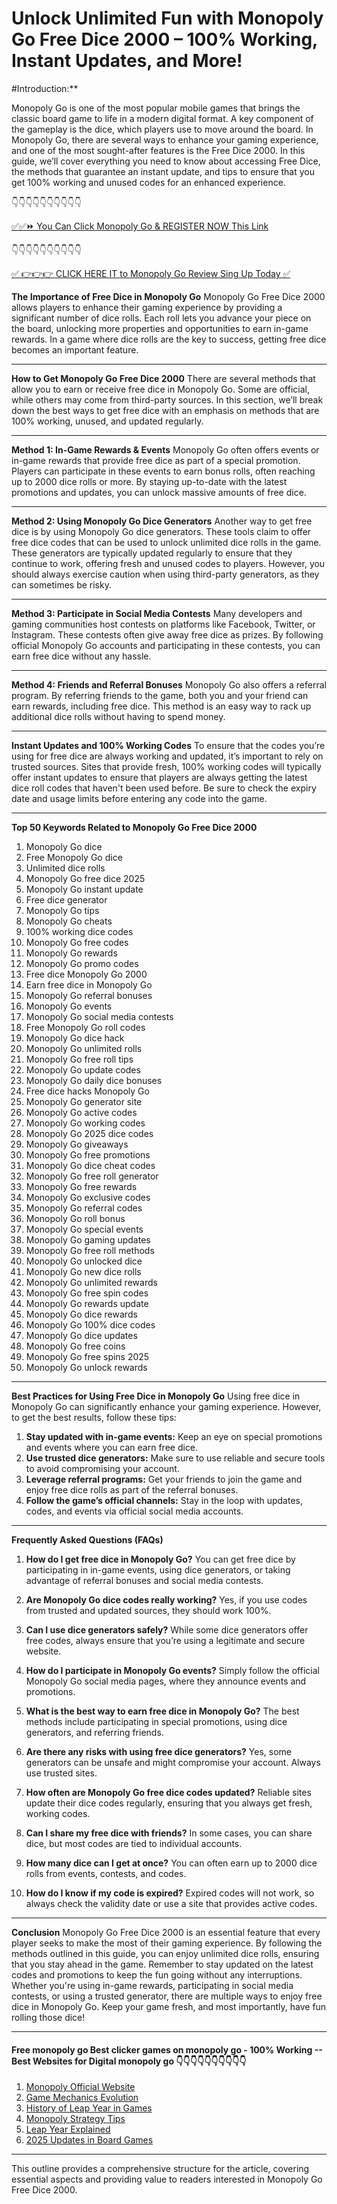 # Unlock Unlimited Fun with Monopoly Go Free Dice 2000 – 100% Working, Instant Updates, and More!

#Introduction:**

Monopoly Go is one of the most popular mobile games that brings the classic board game to life in a modern digital format. A key component of the gameplay is the dice, which players use to move around the board. In Monopoly Go, there are several ways to enhance your gaming experience, and one of the most sought-after features is the Free Dice 2000. In this guide, we’ll cover everything you need to know about accessing Free Dice, the methods that guarantee an instant update, and tips to ensure that you get 100% working and unused codes for an enhanced experience.

 👇👇👇👇👇👇👇👇👇👇

[✅✅⏩ You Can Click Monopoly Go & REGISTER NOW This Link](https://dmfarid.com/monopoly-go/)

 👇👇👇👇👇👇👇👇👇👇

[✅ 👉👉👉 CLICK HERE IT to Monopoly Go Review Sing Up Today ✅](https://dmfarid.com/monopoly-go/)

**The Importance of Free Dice in Monopoly Go**
Monopoly Go Free Dice 2000 allows players to enhance their gaming experience by providing a significant number of dice rolls. Each roll lets you advance your piece on the board, unlocking more properties and opportunities to earn in-game rewards. In a game where dice rolls are the key to success, getting free dice becomes an important feature.

---

**How to Get Monopoly Go Free Dice 2000**
There are several methods that allow you to earn or receive free dice in Monopoly Go. Some are official, while others may come from third-party sources. In this section, we’ll break down the best ways to get free dice with an emphasis on methods that are 100% working, unused, and updated regularly.

---

**Method 1: In-Game Rewards & Events**
Monopoly Go often offers events or in-game rewards that provide free dice as part of a special promotion. Players can participate in these events to earn bonus rolls, often reaching up to 2000 dice rolls or more. By staying up-to-date with the latest promotions and updates, you can unlock massive amounts of free dice.

---

**Method 2: Using Monopoly Go Dice Generators**
Another way to get free dice is by using Monopoly Go dice generators. These tools claim to offer free dice codes that can be used to unlock unlimited dice rolls in the game. These generators are typically updated regularly to ensure that they continue to work, offering fresh and unused codes to players. However, you should always exercise caution when using third-party generators, as they can sometimes be risky.

---

**Method 3: Participate in Social Media Contests**
Many developers and gaming communities host contests on platforms like Facebook, Twitter, or Instagram. These contests often give away free dice as prizes. By following official Monopoly Go accounts and participating in these contests, you can earn free dice without any hassle.

---

**Method 4: Friends and Referral Bonuses**
Monopoly Go also offers a referral program. By referring friends to the game, both you and your friend can earn rewards, including free dice. This method is an easy way to rack up additional dice rolls without having to spend money.

---

**Instant Updates and 100% Working Codes**
To ensure that the codes you’re using for free dice are always working and updated, it’s important to rely on trusted sources. Sites that provide fresh, 100% working codes will typically offer instant updates to ensure that players are always getting the latest dice roll codes that haven't been used before. Be sure to check the expiry date and usage limits before entering any code into the game.

---

**Top 50 Keywords Related to Monopoly Go Free Dice 2000**
1. Monopoly Go dice
2. Free Monopoly Go dice
3. Unlimited dice rolls
4. Monopoly Go free dice 2025
5. Monopoly Go instant update
6. Free dice generator
7. Monopoly Go tips
8. Monopoly Go cheats
9. 100% working dice codes
10. Monopoly Go free codes
11. Monopoly Go rewards
12. Monopoly Go promo codes
13. Free dice Monopoly Go 2000
14. Earn free dice in Monopoly Go
15. Monopoly Go referral bonuses
16. Monopoly Go events
17. Monopoly Go social media contests
18. Free Monopoly Go roll codes
19. Monopoly Go dice hack
20. Monopoly Go unlimited rolls
21. Monopoly Go free roll tips
22. Monopoly Go update codes
23. Monopoly Go daily dice bonuses
24. Free dice hacks Monopoly Go
25. Monopoly Go generator site
26. Monopoly Go active codes
27. Monopoly Go working codes
28. Monopoly Go 2025 dice codes
29. Monopoly Go giveaways
30. Monopoly Go free promotions
31. Monopoly Go dice cheat codes
32. Monopoly Go free roll generator
33. Monopoly Go free rewards
34. Monopoly Go exclusive codes
35. Monopoly Go referral codes
36. Monopoly Go roll bonus
37. Monopoly Go special events
38. Monopoly Go gaming updates
39. Monopoly Go free roll methods
40. Monopoly Go unlocked dice
41. Monopoly Go new dice rolls
42. Monopoly Go unlimited rewards
43. Monopoly Go free spin codes
44. Monopoly Go rewards update
45. Monopoly Go dice rewards
46. Monopoly Go 100% dice codes
47. Monopoly Go dice updates
48. Monopoly Go free coins
49. Monopoly Go free spins 2025
50. Monopoly Go unlock rewards

---

**Best Practices for Using Free Dice in Monopoly Go**
Using free dice in Monopoly Go can significantly enhance your gaming experience. However, to get the best results, follow these tips:

1. **Stay updated with in-game events:** Keep an eye on special promotions and events where you can earn free dice.
2. **Use trusted dice generators:** Make sure to use reliable and secure tools to avoid compromising your account.
3. **Leverage referral programs:** Get your friends to join the game and enjoy free dice rolls as part of the referral bonuses.
4. **Follow the game’s official channels:** Stay in the loop with updates, codes, and events via official social media accounts.

---

**Frequently Asked Questions (FAQs)**

1. **How do I get free dice in Monopoly Go?**
   You can get free dice by participating in in-game events, using dice generators, or taking advantage of referral bonuses and social media contests.

2. **Are Monopoly Go dice codes really working?**
   Yes, if you use codes from trusted and updated sources, they should work 100%.

3. **Can I use dice generators safely?**
   While some dice generators offer free codes, always ensure that you’re using a legitimate and secure website.

4. **How do I participate in Monopoly Go events?**
   Simply follow the official Monopoly Go social media pages, where they announce events and promotions.

5. **What is the best way to earn free dice in Monopoly Go?**
   The best methods include participating in special promotions, using dice generators, and referring friends.

6. **Are there any risks with using free dice generators?**
   Yes, some generators can be unsafe and might compromise your account. Always use trusted sites.

7. **How often are Monopoly Go free dice codes updated?**
   Reliable sites update their dice codes regularly, ensuring that you always get fresh, working codes.

8. **Can I share my free dice with friends?**
   In some cases, you can share dice, but most codes are tied to individual accounts.

9. **How many dice can I get at once?**
   You can often earn up to 2000 dice rolls from events, contests, and codes.

10. **How do I know if my code is expired?**
    Expired codes will not work, so always check the validity date or use a site that provides active codes.

---

**Conclusion**
Monopoly Go Free Dice 2000 is an essential feature that every player seeks to make the most of their gaming experience. By following the methods outlined in this guide, you can enjoy unlimited dice rolls, ensuring that you stay ahead in the game. Remember to stay updated on the latest codes and promotions to keep the fun going without any interruptions. Whether you're using in-game rewards, participating in social media contests, or using a trusted generator, there are multiple ways to enjoy free dice in Monopoly Go. Keep your game fresh, and most importantly, have fun rolling those dice!

---
 #### Free monopoly go Best clicker games on monopoly go - 100% Working --**Best Websites for Digital monopoly go** 👇👇👇👇👇👇👇👇👇👇

1. [Monopoly Official Website](https://dmfarid.com/monopoly-go/)
2. [Game Mechanics Evolution](https://dmfarid.com/monopoly-go/)
3. [History of Leap Year in Games](https://dmfarid.com/monopoly-go/)
4. [Monopoly Strategy Tips](https://dmfarid.com/monopoly-go/)
5. [Leap Year Explained](https://dmfarid.com/monopoly-go/)
6. [2025 Updates in Board Games](https://dmfarid.com/monopoly-go/)

--- 

This outline provides a comprehensive structure for the article, covering essential aspects and providing value to readers interested in Monopoly Go Free Dice 2000.